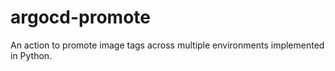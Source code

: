 # argocd-promote
An action to promote image tags across multiple environments implemented in Python.
